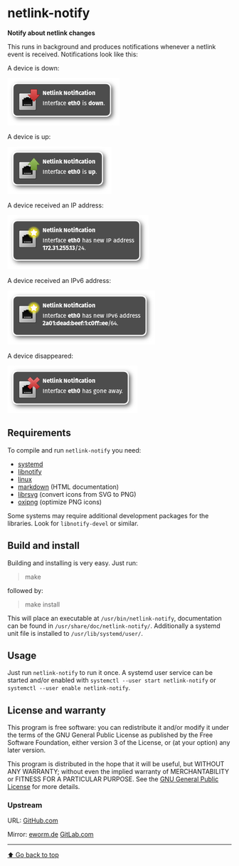 netlink-notify
==============

**Notify about netlink changes**

This runs in background and produces notifications whenever a netlink event
is received. Notifications look like this:

A device is down:

![Device down](screenshots/down.png)

A device is up:

![Device up](screenshots/up.png)

A device received an IP address:

![Device received IP address](screenshots/ip.png)

A device received an IPv6 address:

![Device received IPv6 address](screenshots/ipv6.png)

A device disappeared:

![Device disappeared](screenshots/away.png)

Requirements
------------

To compile and run `netlink-notify` you need:

* [systemd](https://www.github.com/systemd/systemd)
* [libnotify](https://developer.gnome.org/notification-spec/)
* [linux](https://www.kernel.org/)
* [markdown](https://daringfireball.net/projects/markdown/) (HTML documentation)
* [librsvg](https://wiki.gnome.org/Projects/LibRsvg) (convert icons from SVG to PNG)
* [oxipng](https://github.com/shssoichiro/oxipng) (optimize PNG icons)

Some systems may require additional development packages for the libraries.
Look for `libnotify-devel` or similar.

Build and install
-----------------

Building and installing is very easy. Just run:

> make

followed by:

> make install

This will place an executable at `/usr/bin/netlink-notify`,
documentation can be found in `/usr/share/doc/netlink-notify/`.
Additionally a systemd unit file is installed to `/usr/lib/systemd/user/`.

Usage
-----

Just run `netlink-notify` to run it once. A systemd user service can be
started and/or enabled with `systemctl --user start netlink-notify`
or `systemctl --user enable netlink-notify`.

License and warranty
--------------------

This program is free software: you can redistribute it and/or modify
it under the terms of the GNU General Public License as published by
the Free Software Foundation, either version 3 of the License, or
(at your option) any later version.

This program is distributed in the hope that it will be useful,
but WITHOUT ANY WARRANTY; without even the implied warranty of
MERCHANTABILITY or FITNESS FOR A PARTICULAR PURPOSE.  See the
[GNU General Public License](COPYING.md) for more details.

### Upstream

URL:
[GitHub.com](https://github.com/eworm-de/netlink-notify#netlink-notify)

Mirror:
[eworm.de](https://git.eworm.de/cgit.cgi/netlink-notify/)
[GitLab.com](https://gitlab.com/eworm-de/netlink-notify#netlink-notify)

---
[⬆️ Go back to top](#top)
